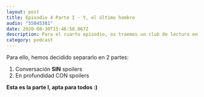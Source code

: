 ```yaml
---
layout: post
title: Episodio 4 Parte I - Y, el último hombre
audio: "55845381"
date: 2020-08-30T15:46:58.067Z
description: Para el cuarto episodio, os traemos un club de lectura en dos partes sobre la novela gráfica "Y, el último hombre" de Vaughan y Guerra
category: podcast
---
```


Para ello, hemos decidido separarlo en 2 partes:

1. Conversación **SIN** spoilers
2. En profundidad CON spoilers

**Esta es la parte I, apta para todos :)**